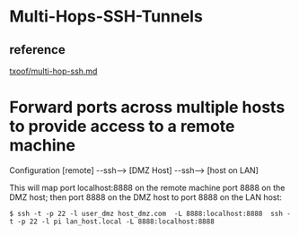 # Multi-Hops-SSH-Tunnels

## reference
[txoof/multi-hop-ssh.md](https://gist.github.com/txoof/5effd09613bd4e5a33654381cfb1efbc)

# Forward ports across multiple hosts to provide access to a remote machine

Configuration
[remote] --ssh--> [DMZ Host] --ssh--> [host on LAN]

This will map port localhost:8888 on the remote machine port 8888 on the DMZ host; then port 8888 on the DMZ host to port 8888 on the LAN host:

```
$ ssh -t -p 22 -l user_dmz host_dmz.com  -L 8888:localhost:8888  ssh -t -p 22 -l pi lan_host.local -L 8888:localhost:8888 
```

